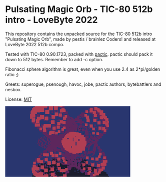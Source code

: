 # Pulsating Magic Orb - TIC-80 512b intro - LoveByte 2022

This repository contains the unpacked source for the TIC-80 512b intro
"Pulsating Magic Orb", made by pestis / brainlez Coders! and released at
LoveByte 2022 512b compo.

Tested with TIC-80 0.90.1723, packed with
[pactic](https://github.com/phlubby/pactic). pactic should pack it down
to 512 bytes. Remember to add -c option.

Fibonacci sphere algorithm is great, even when you use 2.4 as
2*pi/golden ratio ;)

Greets: superogue, psenough, havoc, jobe, pactic authors, bytebattlers
and nesbox.

License: [MIT](LICENSE)

![Screenshot of the intro](screenshot.png)
